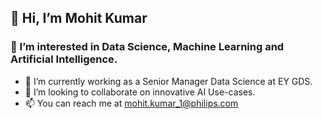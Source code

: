 ## 👋 Hi, I’m Mohit Kumar
### 👀 I’m interested in Data Science, Machine Learning and Artificial Intelligence.
- 🌱 I’m currently working as a Senior Manager Data Science at EY GDS.
- 💞️ I’m looking to collaborate on innovative AI Use-cases.
- 📫 You can reach me at mohit.kumar_1@philips.com

<!---
mkumar20/mkumar20 is a ✨ special ✨ repository because its `README.md` (this file) appears on your GitHub profile.
You can click the Preview link to take a look at your changes.
--->
